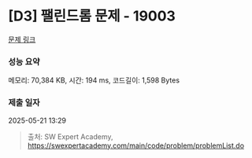 # [D3] 팰린드롬 문제 - 19003 

[문제 링크](https://swexpertacademy.com/main/code/problem/problemDetail.do?contestProbId=AYtrCJQaDb4DFAR-) 

### 성능 요약

메모리: 70,384 KB, 시간: 194 ms, 코드길이: 1,598 Bytes

### 제출 일자

2025-05-21 13:29



> 출처: SW Expert Academy, https://swexpertacademy.com/main/code/problem/problemList.do
